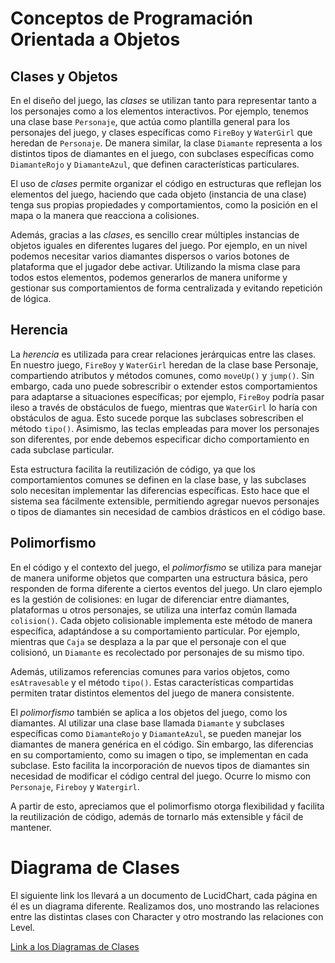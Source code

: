 # Conceptos de Programación Orientada a Objetos

## Clases y Objetos

En el diseño del juego, las *clases* se utilizan tanto para representar tanto a los personajes como a los elementos interactivos. Por ejemplo, tenemos una clase base `Personaje`, que actúa como plantilla general para los personajes del juego, y clases específicas como `FireBoy` y `WaterGirl` que heredan de `Personaje`. De manera similar, la clase `Diamante` representa a los distintos tipos de diamantes en el juego, con subclases específicas como `DiamanteRojo` y `DiamanteAzul`, que definen características particulares.

El uso de *clases* permite organizar el código en estructuras que reflejan los elementos del juego, haciendo que cada objeto (instancia de una clase) tenga sus propias propiedades y comportamientos, como la posición en el mapa o la manera que reacciona a colisiones. 

Además, gracias a las *clases*, es sencillo crear múltiples instancias de objetos iguales en diferentes lugares del juego. Por ejemplo, en un nivel podemos necesitar varios diamantes dispersos o varios botones de plataforma que el jugador debe activar. Utilizando la misma clase para todos estos elementos, podemos generarlos de manera uniforme y gestionar sus comportamientos de forma centralizada y evitando repetición de lógica.

## Herencia

La *herencia* es utilizada para crear relaciones jerárquicas entre las clases. En nuestro juego, `FireBoy` y `WaterGirl` heredan de la clase base Personaje, compartiendo atributos y métodos comunes, como `moveUp()` y `jump()`. Sin embargo, cada uno puede sobrescribir o extender estos comportamientos para adaptarse a situaciones específicas; por ejemplo, `FireBoy` podría pasar ileso a través de obstáculos de fuego, mientras que `WaterGirl` lo haría con obstáculos de agua. Esto sucede porque las subclases sobrescriben el método `tipo()`. Asimismo, las teclas empleadas para mover los personajes son diferentes, por ende debemos especificar dicho comportamiento en cada subclase particular.

Esta estructura facilita la reutilización de código, ya que los comportamientos comunes se definen en la clase base, y las subclases solo necesitan implementar las diferencias específicas. Esto hace que el sistema sea fácilmente extensible, permitiendo agregar nuevos personajes o tipos de diamantes sin necesidad de cambios drásticos en el código base.

## Polimorfismo

En el código y el contexto del juego, el *polimorfismo* se utiliza para manejar de manera uniforme objetos que comparten una estructura básica, pero responden de forma diferente a ciertos eventos del juego. Un claro ejemplo es la gestión de colisiones: en lugar de diferenciar entre diamantes, plataformas u otros personajes, se utiliza una interfaz común llamada `colision()`. Cada objeto colisionable implementa este método de manera específica, adaptándose a su comportamiento particular. Por ejemplo, mientras que `Caja` se desplaza a la par que el personaje con el que colisionó, un `Diamante` es recolectado por personajes de su mismo tipo. 

Además, utilizamos referencias comunes para varios objetos, como `esAtravesable` y el método `tipo()`. Estas características compartidas permiten tratar distintos elementos del juego de manera consistente.

El *polimorfismo* también se aplica a los objetos del juego, como los diamantes. Al utilizar una clase base llamada `Diamante` y subclases específicas como `DiamanteRojo` y `DiamanteAzul`, se pueden manejar los diamantes de manera genérica en el código. Sin embargo, las diferencias en su comportamiento, como su imagen o tipo, se implementan en cada subclase. Esto facilita la incorporación de nuevos tipos de diamantes sin necesidad de modificar el código central del juego. Ocurre lo mismo con `Personaje`, `Fireboy` y `Watergirl`. 

A partir de esto, apreciamos que el polimorfismo otorga flexibilidad y facilita la reutilización de código, además de tornarlo más extensible y fácil de mantener.

# Diagrama de Clases

El siguiente link los llevará a un documento de LucidChart, cada página en él es un diagrama diferente. Realizamos dos, uno mostrando las relaciones entre las distintas clases con Character y otro mostrando las relaciones con Level. 

[Link a los Diagramas de Clases]([https://www.genome.gov/](https://lucid.app/lucidchart/e5a4730b-5a7a-4a26-9742-a7a7002d4637/edit?viewport_loc=-6225%2C-6225%2C13408%2C7723%2C0_0&invitationId=inv_f7be2161-30e6-4d28-b5ac-74f68b785bac))

